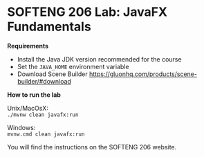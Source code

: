 # SOFTENG 206 Lab: JavaFX Fundamentals

**Requirements**

- Install the Java JDK version recommended for the course
- Set the `JAVA_HOME` environment variable
- Download Scene Builder <https://gluonhq.com/products/scene-builder/#download>

**How to run the lab**

Unix/MacOsX:  
`./mvnw clean javafx:run`

Windows:  
`mvnw.cmd clean javafx:run`

You will find the instructions on the SOFTENG 206 website.
